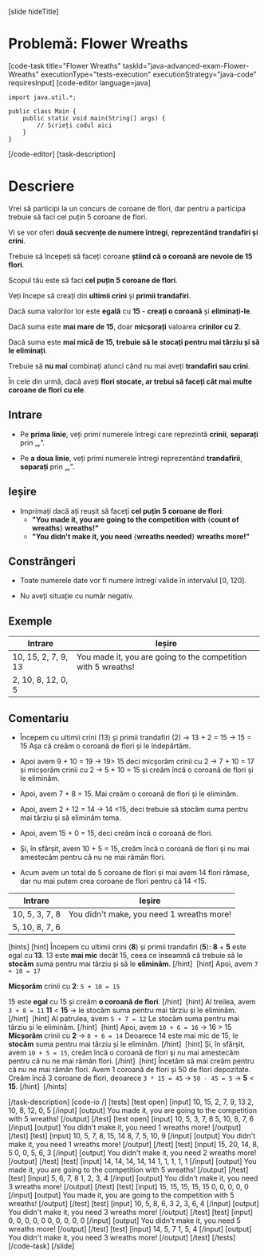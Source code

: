 [slide hideTitle]
# Problemă: Flower Wreaths
[code-task title="Flower Wreaths" taskId="java-advanced-exam-Flower-Wreaths" executionType="tests-execution" executionStrategy="java-code" requiresInput]
[code-editor language=java]
```
import java.util.*;

public class Main {
    public static void main(String[] args) {
        // Scrieți codul aici
    }
}
```
[/code-editor]
[task-description]
# Descriere

Vrei să participi la un concurs de coroane de flori, dar pentru a participa trebuie să faci cel puțin 5 coroane de flori.

Vi se vor oferi **două secvențe de numere întregi**, **reprezentând trandafiri și crini**.

Trebuie să începeți să faceți coroane **știind că o coroană are nevoie de 15 flori**.

Scopul tău este să faci **cel puțin 5 coroane de flori**.

Veți începe să creați din **ultimii crini** și **primii trandafiri**.

Dacă suma valorilor lor este **egală** cu **15** - **creați o coroană** și **eliminați-le**.

Dacă suma este **mai mare de 15**, doar **micșorați** valoarea **crinilor cu 2**.
 
Dacă suma este **mai mică de 15, trebuie să le stocați pentru mai târziu și să le eliminați**.
 
Trebuie să **nu mai** combinați atunci când nu mai aveți **trandafiri sau crini**.

În cele din urmă, dacă aveți **flori stocate, ar trebui să faceți cât mai multe coroane de flori cu ele**.

## Intrare

- Pe **prima linie**, veți primi numerele întregi care reprezintă **crinii**, **separați** prin „**,**”.

- Pe **a doua linie**, veți primi numerele întregi reprezentând **trandafirii**, **separați** prin „**,**”.

## Ieșire

- Imprimați dacă ați reușit să faceți **cel puțin 5 coroane de flori**:
  - **"You made it, you are going to the competition with** \{**count of wreaths**\} **wreaths!"**
  - **"You didn't make it, you need** \{**wreaths needed**\} **wreaths more!"**

## Constrângeri

- Toate numerele date vor fi numere întregi valide în intervalul \[0, 120\].

- Nu aveți situație cu număr negativ.

## Exemple

|**Intrare**|**Ieșire**|
|---|---|
|10, 15, 2, 7, 9, 13|You made it, you are going to the competition with 5 wreaths!|
|2, 10, 8, 12, 0, 5||

## Comentariu

- Începem cu ultimii crini (13) și primii trandafiri (2) -> 13 + 2 = 15 -> 15 = 15 Așa că creăm o coroană de flori și le îndepărtăm.

- Apoi avem 9 + 10 = 19 -> 19> 15 deci micșorăm crinii cu 2 -> 7 + 10 = 17 și micșorăm crinii cu 2 -> 5 + 10 = 15 și creăm încă o coroană de flori și le eliminăm.

- Apoi, avem 7 + 8 = 15. Mai creăm o coroană de flori și le eliminăm.

- Apoi, avem 2 + 12 = 14 -> 14 <15, deci trebuie să stocăm suma pentru mai târziu și să eliminăm tema.

- Apoi, avem 15 + 0 = 15, deci creăm încă o coroană de flori.

- Și, în sfârșit, avem 10 + 5 = 15, creăm încă o coroană de flori și nu mai amestecăm pentru că nu ne mai rămân flori.

- Acum avem un total de 5 coroane de flori și mai avem 14 flori rămase, dar nu mai putem crea coroane de flori pentru că 14 <15.

|**Intrare**|**Ieșire**|
|---|---|
|10, 5, 3, 7, 8|You didn't make, you need 1 wreaths more!|
|5, 10, 8, 7, 6||


[hints]
[hint]
Începem cu ultimii crini (**8**) și primii trandafiri (**5**):
**8** + **5** este egal cu **13**.
13 este **mai mic** decât 15, ceea ce înseamnă că trebuie să le **stocăm** suma pentru mai târziu și să le **eliminăm**.
[/hint] 
[hint]
Apoi, avem `7 + 10 = 17`

**Micșorăm** crinii cu **2**:
`5 + 10 = 15`

15 este **egal** cu 15 și creăm **o coroană de flori**.
[/hint] 
[hint]
Al treilea, avem `3 + 8 = 11`
**11** < **15** -\> le stocăm suma pentru mai târziu și le eliminăm.
[/hint] 
[hint]
Al patrulea, avem `5 + 7 = 12`
Le stocăm suma pentru mai târziu și le eliminăm.
[/hint] 
[hint]
Apoi, avem `10 + 6 = 16` -\> 16 \> 15
**Micșorăm** crinii cu **2** -\> `8 + 6 = 14`
Deoarece 14 este mai mic de 15, le **stocăm** suma pentru mai târziu și le eliminăm.
[/hint] 
[hint]
Și, în sfârșit, avem `10 + 5 = 15`, creăm încă o coroană de flori și nu mai amestecăm pentru că nu ne mai rămân flori.
[/hint] 
[hint]
Încetăm să mai creăm pentru că nu ne mai rămân flori.
Avem 1 coroană de flori și 50 de flori depozitate. 
Creăm încă 3 coroane de flori, deoarece `3 * 15 = 45` -> `50 - 45 = 5` -\> **5** \< **15**.
[/hint] 
[/hints] 

[/task-description]
[code-io /]
[tests]
[test open]
[input]
10, 15, 2, 7, 9, 13
2, 10, 8, 12, 0, 5
[/input]
[output]
You made it, you are going to the competition with 5 wreaths!
[/output]
[/test]
[test open]
[input]
10, 5, 3, 7, 8
5, 10, 8, 7, 6
[/input]
[output]
You didn't make it, you need 1 wreaths more!
[/output]
[/test]
[test]
[input]
10, 5, 7, 8, 15, 14
8, 7, 5, 10, 9
[/input]
[output]
You didn't make it, you need 1 wreaths more!
[/output]
[/test]
[test]
[input]
15, 20, 14, 8, 5
0, 0, 5, 6, 3
[/input]
[output]
You didn't make it, you need 2 wreaths more!
[/output]
[/test]
[test]
[input]
14, 14, 14, 14, 14
1, 1, 1, 1, 1
[/input]
[output]
You made it, you are going to the competition with 5 wreaths!
[/output]
[/test]
[test]
[input]
5, 6, 7, 8
1, 2, 3, 4
[/input]
[output]
You didn't make it, you need 3 wreaths more!
[/output]
[/test]
[test]
[input]
15, 15, 15, 15, 15
0, 0, 0, 0, 0
[/input]
[output]
You made it, you are going to the competition with 5 wreaths!
[/output]
[/test]
[test]
[input]
10, 5, 8, 6, 3
2, 3, 6, 4
[/input]
[output]
You didn't make it, you need 3 wreaths more!
[/output]
[/test]
[test]
[input]
0, 0, 0, 0, 0
0, 0, 0, 0, 0
[/input]
[output]
You didn't make it, you need 5 wreaths more!
[/output]
[/test]
[test]
[input]
14, 5, 7
1, 5, 4
[/input]
[output]
You didn't make it, you need 3 wreaths more!
[/output]
[/test]
[/tests]
[/code-task]
[/slide]
